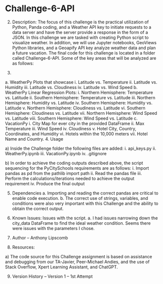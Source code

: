 # Challenge-6-API

2.	Description:  The focus of this challenge is the practical utilization of Python, Panda coding, and a Weather API key to initiate requests to a data server and have the server provide a response in the form of a JSON. In this challenge we are tasked with creating Python script to visualize weather. In addition, we will use Jupyter notebooks, GeoViews Python libraries, and a Geoapify API key analyze weather data and plan a future vacation. The final code for this challenge is located in a folder called Challenge-6-API. Some of the key areas that will be analyzed are as follows:

3.	
a.	WeatherPy Plots that showcase
    i.	   Latitude vs. Temperature
    ii.	   Latitude vs. Humidity
    iii.   Latitude vs. Cloudiness
    iv.	   Latitude vs. Wind Speed
b.	WeatherPy Linear Regression Plots:
    i.	   Northern Hemisphere: Temperature vs. Latitude
    ii.	   Southern Hemisphere: Temperature vs. Latitude
    iii.   Northern Hemisphere: Humidity vs. Latitude
    iv.	   Southern Hemisphere: Humidity vs. Latitude
    v.	   Northern Hemisphere: Cloudiness vs. Latitude
    vi.	   Southern Hemisphere: Cloudiness vs. Latitude
    vii.   Northern Hemisphere: Wind Speed vs. Latitude
    viii.  Southern Hemisphere: Wind Speed vs. Latitude
c.	VacationPy 
    i.	   City Map for ever city in the provided DataFrame
    ii.	   Max Temperature
    iii.   Wind Speed
    iv.	   Cloudiness
    v.	   Hotel City, Country, Coordinates, and Humidity
    vi.	   Hotels within the 10,000 meters
    vii.   Hotel Name and Country.
4.	Usage

a)	Inside the Challenge folder the following files are added:
   i.	  api_keys.py
   ii.	  WeatherPy.ipynb
   iii.	  VacationPy.ipynb
   iv.	  .gitignore

b)	In order to achieve the coding outputs described above, the script sequencing for the PyCitySchools requirements are as follows:
   i.	 Import pandas as pd from the pathlib import path
   ii.	 Read the pandas file
   iii.	 Perform the calculations/iterations needed to achieve the output requirement
   iv.	 Produce the final output

5.	Dependencies
a.	Importing and reading the correct pandas are critical to enable code execution. 
b.	The correct use of strings, variables, and conditions were also very important with this Challenge and the ability to obtain the correct output.

6.	Known Issues: Issues with the script.
a.	I had issues narrowing down the city_data DataFrame to find the ideal weather condition. Seems there were issues with the parameters I chose.



7.	Author – Anthony Lipscomb

8.	Resources:  

a)	The code source for this Challenge assignment is based on assistance and debugging from our TA-Javier, Peer-Michael Andies, and the use of Stack Overflow,     Xpert Learning Assistant, and ChatGPT.

9.	Version History – Version 1 – 1st Attempt

